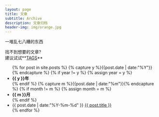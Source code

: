 ```yaml
---
layout: page
title: 文章
subtitle: Archive
description: 文章归档
header-img: img/orange.jpg
---
```


一堆乱七八糟的东西

找不到想要的文章?  
建议试试**[TAGS](/tags/)**  

<ul class="listing">
{% for post in site.posts %}
  {% capture y %}{{post.date | date:"%Y"}}{% endcapture %}
  {% if year != y %}
    {% assign year = y %}
    <li class="listing-seperator"><strong>{{ y }}年</strong></li>
  {% endif %}
  {% capture m %}{{post.date | date:"%m"}}{% endcapture %}
  {% if month != m %}
    {% assign month = m %}
    <li class="listing-seperator"><strong>{{ m }}月</strong></li>
  {% endif %}
  <li class="listing-item">
    <time datetime="{{ post.date | date:"%Y-%m-%d" }}">{{ post.date | date:"%Y-%m-%d" }}</time>
    <a href="{{ post.url }}" title="{{ post.title }}">{{ post.title }}</a>
  </li>
{% endfor %}
</ul>

